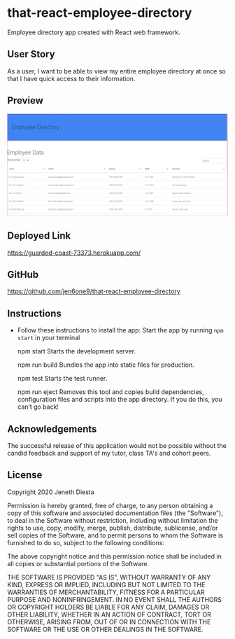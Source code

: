 # that-react-employee-directory
Employee directory app created with React web framework. 

## User Story
As a user, I want to be able to view my entire employee directory at once so that I have quick access to their information.

## Preview
![alt-text](react.GIF)

## Deployed Link
https://guarded-coast-73373.herokuapp.com/

## GitHub
https://github.com/jen6one9/that-react-employee-directory
 

## Instructions

* Follow these instructions to install the app: 
Start the app by running `npm start` in your terminal

  npm start
    Starts the development server.

  npm run build
    Bundles the app into static files for production.

  npm test
    Starts the test runner.

  npm run eject
    Removes this tool and copies build dependencies, configuration files
    and scripts into the app directory. If you do this, you can’t go back!
 


## Acknowledgements
The successful release of this application would not be possible without the candid feedback and support of my tutor, class TA's and cohort peers. 

## License 
Copyright 2020 Jeneth Diesta

Permission is hereby granted, free of charge, to any person obtaining a copy of this software and associated documentation files (the "Software"), to deal in the Software without restriction, including without limitation the rights to use, copy, modify, merge, publish, distribute, sublicense, and/or sell copies of the Software, and to permit persons to whom the Software is furnished to do so, subject to the following conditions:

The above copyright notice and this permission notice shall be included in all copies or substantial portions of the Software.

THE SOFTWARE IS PROVIDED "AS IS", WITHOUT WARRANTY OF ANY KIND, EXPRESS OR IMPLIED, INCLUDING BUT NOT LIMITED TO THE WARRANTIES OF MERCHANTABILITY, FITNESS FOR A PARTICULAR PURPOSE AND NONINFRINGEMENT. IN NO EVENT SHALL THE AUTHORS OR COPYRIGHT HOLDERS BE LIABLE FOR ANY CLAIM, DAMAGES OR OTHER LIABILITY, WHETHER IN AN ACTION OF CONTRACT, TORT OR OTHERWISE, ARISING FROM, OUT OF OR IN CONNECTION WITH THE SOFTWARE OR THE USE OR OTHER DEALINGS IN THE SOFTWARE.
